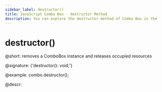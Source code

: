 ```yaml
---
sidebar_label: destructor()
title: JavaScript Combo Box - destructor Method 
description: You can explore the destructor method of Combo Box in the documentation of the DHTMLX JavaScript UI library. Browse developer guides and API reference, try out code examples and live demos, and download a free 30-day evaluation version of DHTMLX Suite.
---
```


# destructor()

@short: removes a ComboBox instance and releases occupied resources

@signature: {'destructor(): void;'}

@example:
combo.destructor();

@descr:
